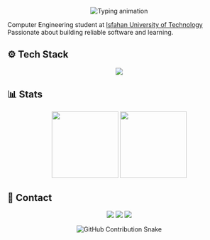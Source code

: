 <p align="center">
  <img src="https://readme-typing-svg.herokuapp.com?font=Fira+Code&duration=2500&pause=1000&color=00FFAA&center=true&vCenter=true&width=440&lines=Welcome+to+my+GitHub!+👾;Always+learning+something+new" alt="Typing animation" />
</p>

<p align="center">
</p>

<p align="left">
  Computer Engineering student at <a href="https://english.iut.ac.ir/">Isfahan University of Technology</a><br>
  Passionate about building reliable software and learning.
</p>

## ⚙️ Tech Stack
<p align="center">
  <img src="https://skillicons.dev/icons?i=c,cpp,python,docker,qt,postgres,git,linux" />
</p>



## 📊 Stats
<p align="center">
  <img src="https://github-readme-stats.vercel.app/api?username=Mahrokh-M&show_icons=true&theme=tokyonight" height="150"/>
  <img src="https://github-readme-stats.vercel.app/api/top-langs/?username=Mahrokh-M&layout=compact&theme=tokyonight" height="150"/>
</p>



## 🔗 Contact
<p align="center">
  <a href="https://t.me/mahrokh44"><img src="https://img.shields.io/badge/Telegram-2CA5E0?style=flat&logo=telegram&logoColor=white"/></a>
  <a href="mailto:mahrokhmousavii44@gmail.com"><img src="https://img.shields.io/badge/Email-D14836?style=flat&logo=gmail&logoColor=white"/></a>
  <a href="https://www.linkedin.com/in/mahrokh-mousavi-05323a213"><img src="https://img.shields.io/badge/LinkedIn-0A66C2?style=flat&logo=linkedin&logoColor=white"/></a>
</p>

<p align="center">
  <img src="https://mahrokh-m.github.io/snk/docker/github-contribution-grid-snake-dark.svg" alt="GitHub Contribution Snake" />
</p>

